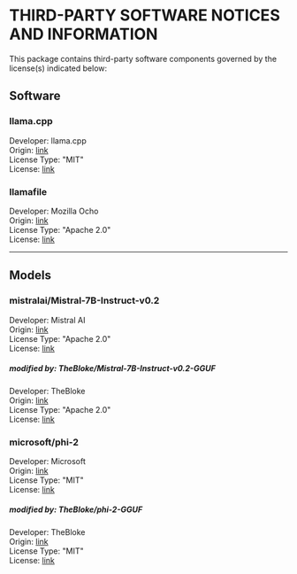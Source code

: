 # THIRD-PARTY SOFTWARE NOTICES AND INFORMATION

This package contains third-party software components governed by the license(s) indicated below:

## Software

### llama.cpp

Developer: llama.cpp<br>
Origin: [link](https://github.com/ggerganov/llama.cpp)<br>
License Type: "MIT"<br>
License: [link](https://github.com/ggerganov/llama.cpp/blob/master/LICENSE)

### llamafile

Developer: Mozilla Ocho<br>
Origin: [link](https://github.com/Mozilla-Ocho/llamafile)<br>
License Type: "Apache 2.0"<br>
License: [link](https://github.com/Mozilla-Ocho/llamafile/blob/main/LICENSE)

---

## Models

### mistralai/Mistral-7B-Instruct-v0.2

Developer: Mistral AI<br>
Origin: [link](https://huggingface.co/mistralai/Mistral-7B-Instruct-v0.2)<br>
License Type: "Apache 2.0"<br>
License: [link](https://huggingface.co/mistralai/Mistral-7B-Instruct-v0.2)

##### modified by: TheBloke/Mistral-7B-Instruct-v0.2-GGUF

Developer: TheBloke<br>
Origin: [link](https://huggingface.co/TheBloke/Mistral-7B-Instruct-v0.2-GGUF)<br>
License Type: "Apache 2.0"<br>
License: [link](https://huggingface.co/TheBloke/Mistral-7B-Instruct-v0.2-GGUF)

### microsoft/phi-2

Developer: Microsoft<br>
Origin: [link](https://huggingface.co/microsoft/phi-2)<br>
License Type: "MIT"<br>
License: [link](https://huggingface.co/microsoft/phi-2#license)

##### modified by: TheBloke/phi-2-GGUF

Developer: TheBloke<br>
Origin: [link](https://huggingface.co/TheBloke/phi-2-GGUF)<br>
License Type: "MIT"<br>
License: [link](https://huggingface.co/TheBloke/phi-2-GGUF#license)
